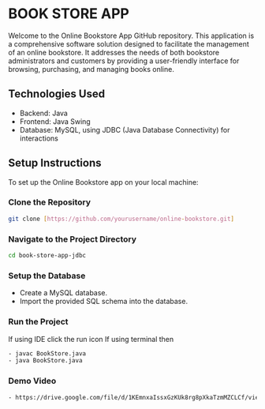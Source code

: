 # BOOK STORE APP

Welcome to the Online Bookstore App GitHub repository. This application is a comprehensive software solution designed to facilitate the management of an online bookstore. It addresses the needs of both bookstore administrators and customers by providing a user-friendly interface for browsing, purchasing, and managing books online.

## Technologies Used
- Backend: Java
- Frontend: Java Swing
- Database: MySQL, using JDBC (Java Database Connectivity) for interactions

## Setup Instructions

To set up the Online Bookstore app on your local machine:

### Clone the Repository

```bash
git clone [https://github.com/yourusername/online-bookstore.git]
```

### Navigate to the Project Directory

```bash
cd book-store-app-jdbc
```

### Setup the Database
- Create a MySQL database.
- Import the provided SQL schema into the database.

### Run the Project
If using IDE click the run icon
If using terminal then

```bash
- javac BookStore.java
- java BookStore.java
```

### Demo Video
```bash
- https://drive.google.com/file/d/1KEmnxaIssxGzKUk8rg8pXkaTzmMZCLCf/view?usp=sharing


```



